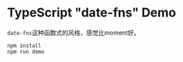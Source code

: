 TypeScript "date-fns" Demo
===========================

`date-fns`这种函数式的风格，感觉比moment好。

```
npm install
npm run demo
```
